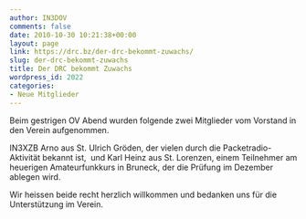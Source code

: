 ```yaml
---
author: IN3DOV
comments: false
date: 2010-10-30 10:21:38+00:00
layout: page
link: https://drc.bz/der-drc-bekommt-zuwachs/
slug: der-drc-bekommt-zuwachs
title: Der DRC bekommt Zuwachs
wordpress_id: 2022
categories:
- Neue Mitglieder
---
```


Beim gestrigen OV Abend wurden folgende zwei Mitglieder vom Vorstand in den Verein aufgenommen.

IN3XZB Arno aus St. Ulrich Gröden, der vielen durch die Packetradio-Aktivität bekannt ist,  und Karl Heinz aus St. Lorenzen, einem Teilnehmer am heuerigen Amateurfunkkurs in Bruneck, der die Prüfung im Dezember ablegen wird.

Wir heissen beide recht herzlich willkommen und bedanken uns für die Unterstützung im Verein.

